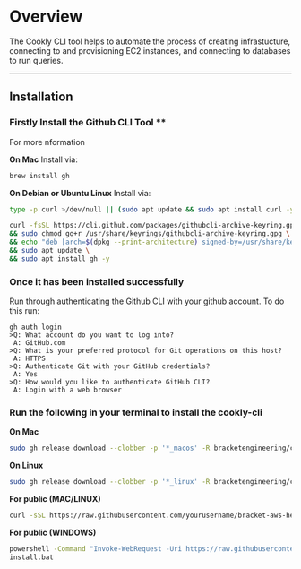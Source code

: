 # Overview

The Cookly CLI tool helps to automate the process of creating infrastucture, connecting to and provisioning EC2 instances, and connecting to databases to run queries.

---

## Installation

### Firstly Install the Github CLI Tool **
For more nformation

**On Mac**
Install via:
```bash
brew install gh
```


**On Debian or Ubuntu Linux**
Install via:
```bash
type -p curl >/dev/null || (sudo apt update && sudo apt install curl -y)

curl -fsSL https://cli.github.com/packages/githubcli-archive-keyring.gpg | sudo dd of=/usr/share/keyrings/githubcli-archive-keyring.gpg \
&& sudo chmod go+r /usr/share/keyrings/githubcli-archive-keyring.gpg \
&& echo "deb [arch=$(dpkg --print-architecture) signed-by=/usr/share/keyrings/githubcli-archive-keyring.gpg] https://cli.github.com/packages stable main" | sudo tee /etc/apt/sources.list.d/github-cli.list > /dev/null \
&& sudo apt update \
&& sudo apt install gh -y
```


### Once it has been installed successfully
Run through authenticating the Github CLI with your github account. 
To do this run:

```
gh auth login
>Q: What account do you want to log into? 
 A: GitHub.com
>Q: What is your preferred protocol for Git operations on this host? 
 A: HTTPS
>Q: Authenticate Git with your GitHub credentials? 
 A: Yes
>Q: How would you like to authenticate GitHub CLI? 
 A: Login with a web browser
```
 
### Run the following in your terminal to install the cookly-cli

**On Mac**
```bash
sudo gh release download --clobber -p '*_macos' -R bracketengineering/cookly-cli -O /usr/local/bin/cookly && sudo chmod +x /usr/local/bin/cookly
```

**On Linux**
```bash
sudo gh release download --clobber -p '*_linux' -R bracketengineering/cookly-cli -O /usr/local/bin/cookly && sudo chmod +x /usr/local/bin/cookly
```

**For public (MAC/LINUX)**
```bash
curl -sSL https://raw.githubusercontent.com/yourusername/bracket-aws-helper/install.sh | bash
```

**For public (WINDOWS)**
```bash
powershell -Command "Invoke-WebRequest -Uri https://raw.githubusercontent.com/yourusername/your-repo/main/install.bat -OutFile install.bat"
install.bat
```



